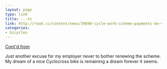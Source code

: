```yaml
---
layout: page
type: link
title: ...ts
link: http://road.cc/content/news/39840-cycle-work-scheme-payments-be-vatable-next-year
categories: 
- bicycles
---
```

[Cont'd from](http://atomicules.co.uk/2010/09/25/her-majestys-right-cun.html)

Just another excuse for my employer never to bother renewing the scheme. My dream of a nice Cyclocross bike is remaining a dream forever it seems.
